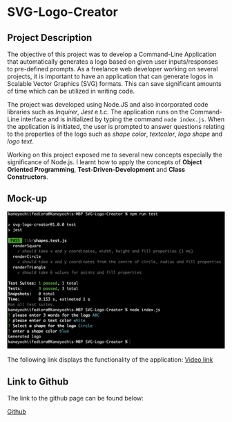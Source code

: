 # SVG-Logo-Creator

## Project Description
The objective of this project was to develop a Command-Line Application that automatically generates a logo based on given user inputs/responses to pre-defined prompts. As a freelance web developer working on several projects, it is important to have an application that can generate logos in Scalable Vector Graphics (SVG) formats. This can save significant amounts of time which can be utilized in writing code. 

The project was developed using Node.JS and also incorporated code libraries such as *Inquirer*, *Jest* e.t.c. The application runs on the Command-Line interface and is initialized by typing the command `node index.js`. When the application is initiated, the user is prompted to answer questions relating to the properties of the logo such as *shape color*, *textcolor*, *logo shape* and *logo text*.

Working on this project exposed me to several new concepts especially the significance of Node.js. I learnt how to apply the concepts of **Object Oriented Programming**, **Test-Driven-Development** and **Class Constructors**.

## Mock-up 

![App Interface](./lib/SVG%20logo%20creator.png)

The following link displays the functionality of the application:
[Video link](https://drive.google.com/file/d/1j-4MpYrfM6r_x1Rgn1O-5SMtqMAe9Jrq/view)

## Link to Github

The link to the github page can be found below:

[Github](https://github.com/anayoifediora/SVG-Logo-Creator)


